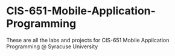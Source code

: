 # CIS-651-Mobile-Application-Programming
 These are all the labs and projects for CIS-651 Mobile Application Programming @ Syracuse University
